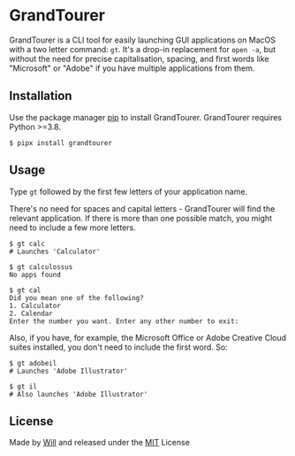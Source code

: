 # GrandTourer

GrandTourer is a CLI tool for easily launching GUI applications on MacOS with a two letter command: `gt`. It's a drop-in replacement for `open -a`, but without the need for precise capitalisation, spacing, and first words like "Microsoft" or "Adobe" if you have multiple applications from them.

## Installation

Use the package manager [pip](https://pip.pypa.io/en/stable/) to install GrandTourer. GrandTourer requires Python >=3.8.

```shell
$ pipx install grandtourer
```

## Usage

Type `gt` followed by the first few letters of your application name.

There's no need for spaces and capital letters - GrandTourer will find the relevant application. If there is more than one possible match, you might need to include a few more letters.

```shell
$ gt calc
# Launches 'Calculator'

$ gt calculossus
No apps found

$ gt cal
Did you mean one of the following?
1. Calculator
2. Calendar
Enter the number you want. Enter any other number to exit:
```

Also, if you have, for example, the Microsoft Office or Adobe Creative Cloud suites installed, you don't need to include the first word. So:

```shell
$ gt adobeil
# Launches 'Adobe Illustrator'

$ gt il
# Also launches 'Adobe Illustrator'
```

## License

Made by [Will](https://github.com/WillDenby) and released under the [MIT](https://choosealicense.com/licenses/mit/) License
